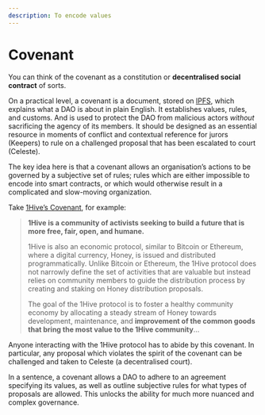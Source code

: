 ```yaml
---
description: To encode values
---
```


# Covenant

You can think of the covenant as a constitution or **decentralised social contract** of sorts.

On a practical level, a covenant is a document, stored on [IPFS](https://hackmd.io/KCS70fPRR9O0iXOLYCzK1w?view), which explains what a DAO is about in plain English. It establishes values, rules, and customs. And is used to protect the DAO from malicious actors _without_ sacrificing the agency of its members. It should be designed as an essential resource in moments of conflict and contextual reference for jurors \(Keepers\) to rule on a challenged proposal that has been escalated to court \(Celeste\).

The key idea here is that a covenant allows an organisation’s actions to be governed by a subjective set of rules; rules which are either impossible to encode into smart contracts, or which would otherwise result in a complicated and slow-moving organization.

Take [1Hive’s Covenant](https://1hive.org/#/covenant), for example:

> **1Hive is a community of activists seeking to build a future that is more free, fair, open, and humane.**
>
> 1Hive is also an economic protocol, similar to Bitcoin or Ethereum, where a digital currency, Honey, is issued and distributed programmatically. Unlike Bitcoin or Ethereum, the 1Hive protocol does not narrowly define the set of activities that are valuable but instead relies on community members to guide the distribution process by creating and staking on Honey distribution proposals.
>
> The goal of the 1Hive protocol is to foster a healthy community economy by allocating a steady stream of Honey towards development, maintenance, and **improvement of the common goods that bring the most value to the 1Hive community**…

Anyone interacting with the 1Hive protocol has to abide by this covenant. In particular, any proposal which violates the spirit of the covenant can be challenged and taken to Celeste \(a decentralised court\).

In a sentence, a covenant allows a DAO to adhere to an agreement specifying its values, as well as outline subjective rules for what types of proposals are allowed. This unlocks the ability for much more nuanced and complex governance.

